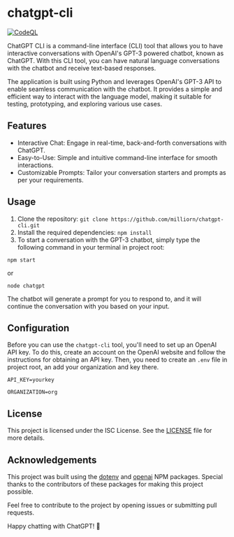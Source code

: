 # chatgpt-cli

[![CodeQL](https://github.com/milliorn/chatgpt-cli/actions/workflows/github-code-scanning/codeql/badge.svg)](https://github.com/milliorn/chatgpt-cli/actions/workflows/github-code-scanning/codeql)

ChatGPT CLI is a command-line interface (CLI) tool that allows you to have interactive conversations with OpenAI's GPT-3 powered chatbot, known as ChatGPT. With this CLI tool, you can have natural language conversations with the chatbot and receive text-based responses.

The application is built using Python and leverages OpenAI's GPT-3 API to enable seamless communication with the chatbot. It provides a simple and efficient way to interact with the language model, making it suitable for testing, prototyping, and exploring various use cases.

## Features

- Interactive Chat: Engage in real-time, back-and-forth conversations with ChatGPT.
- Easy-to-Use: Simple and intuitive command-line interface for smooth interactions.
- Customizable Prompts: Tailor your conversation starters and prompts as per your requirements.

## Usage

1. Clone the repository: `git clone https://github.com/milliorn/chatgpt-cli.git`
2. Install the required dependencies: `npm install`
3. To start a conversation with the GPT-3 chatbot, simply type the following command in your terminal in project root:

`npm start`

or

`node chatgpt`

The chatbot will generate a prompt for you to respond to, and it will continue the conversation with you based on your input.

## Configuration

Before you can use the `chatgpt-cli` tool, you'll need to set up an OpenAI API key. 
To do this, create an account on the OpenAI website and follow the instructions for obtaining an API key.
Then, you need to create an `.env` file in project root, an add your organization and key there. 

`API_KEY=yourkey`

`ORGANIZATION=org`

## License

This project is licensed under the ISC License. See the [LICENSE](LICENSE) file for more details.

## Acknowledgements

This project was built using the [dotenv](https://www.npmjs.com/package/dotenv) and [openai](https://www.npmjs.com/package/openai) NPM packages. Special thanks to the contributors of these packages for making this project possible.

Feel free to contribute to the project by opening issues or submitting pull requests.

Happy chatting with ChatGPT! 🚀

